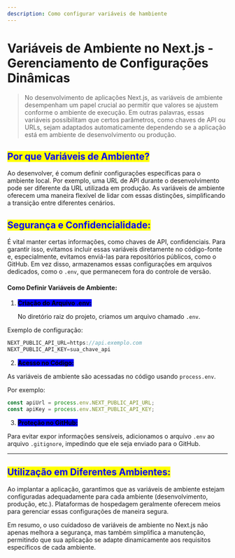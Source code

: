 ```yaml
---
description: Como configurar variáveis de hambiente
---
```


# Variáveis de Ambiente no Next.js - Gerenciamento de Configurações Dinâmicas

> No desenvolvimento de aplicações Next.js, as variáveis de ambiente desempenham um papel crucial ao permitir que valores se ajustem conforme o ambiente de execução. Em outras palavras, essas variáveis possibilitam que certos parâmetros, como chaves de API ou URLs, sejam adaptados automaticamente dependendo se a aplicação está em ambiente de desenvolvimento ou produção.

## <mark style="color:blue;">Por que Variáveis de Ambiente?</mark>

Ao desenvolver, é comum definir configurações específicas para o ambiente local. Por exemplo, uma URL de API durante o desenvolvimento pode ser diferente da URL utilizada em produção. As variáveis de ambiente oferecem uma maneira flexível de lidar com essas distinções, simplificando a transição entre diferentes cenários.

## <mark style="color:blue;">Segurança e Confidencialidade:</mark>

É vital manter certas informações, como chaves de API, confidenciais. Para garantir isso, evitamos incluir essas variáveis diretamente no código-fonte e, especialmente, evitamos enviá-las para repositórios públicos, como o GitHub. Em vez disso, armazenamos essas configurações em arquivos dedicados, como o `.env`, que permanecem fora do controle de versão.

#### Como Definir Variáveis de Ambiente:

1.  <mark style="background-color:blue;">**Criação do Arquivo  .env:**</mark>

    No diretório raiz do projeto, criamos um arquivo chamado `.env`.

Exemplo de configuração:

```typescript
NEXT_PUBLIC_API_URL=https://api.exemplo.com
NEXT_PUBLIC_API_KEY=sua_chave_api
```

2. <mark style="background-color:blue;">**Acesso no Código:**</mark>

As variáveis de ambiente são acessadas no código usando `process.env`.

Por exemplo:

```typescript
const apiUrl = process.env.NEXT_PUBLIC_API_URL;
const apiKey = process.env.NEXT_PUBLIC_API_KEY;
```

3. <mark style="background-color:blue;">**Proteção no GitHub:**</mark>

Para evitar expor informações sensíveis, adicionamos o arquivo `.env` ao arquivo `.gitignore`, impedindo que ele seja enviado para o GitHub.



***

## <mark style="color:blue;">Utilização em Diferentes Ambientes:</mark>

Ao implantar a aplicação, garantimos que as variáveis de ambiente estejam configuradas adequadamente para cada ambiente (desenvolvimento, produção, etc.). Plataformas de hospedagem geralmente oferecem meios para gerenciar essas configurações de maneira segura.

Em resumo, o uso cuidadoso de variáveis de ambiente no Next.js não apenas melhora a segurança, mas também simplifica a manutenção, permitindo que sua aplicação se adapte dinamicamente aos requisitos específicos de cada ambiente.
